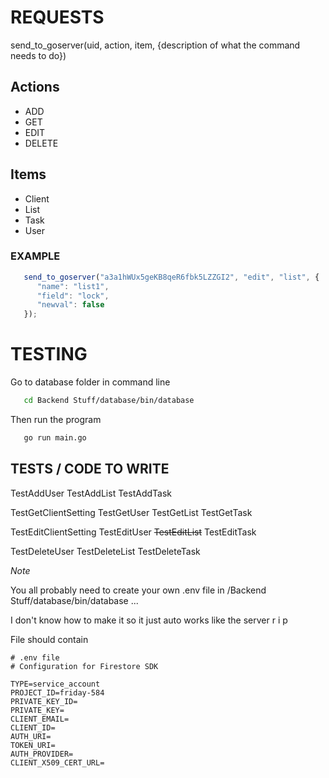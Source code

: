 # REQUESTS
send_to_goserver(uid, action, item, {description of what the command needs to do})

## Actions
- ADD
- GET
- EDIT
- DELETE

## Items
- Client
- List
- Task
- User

### EXAMPLE
```javascript
   send_to_goserver("a3a1hWUx5geKB8qeR6fbk5LZZGI2", "edit", "list", {
      "name": "list1",
      "field": "lock",
      "newval": false
   });
```

# TESTING

Go to database folder in command line
```bash
   cd Backend Stuff/database/bin/database
```

Then run the program
```bash
   go run main.go
```

## TESTS / CODE TO WRITE
TestAddUser
TestAddList
TestAddTask

TestGetClientSetting
TestGetUser
TestGetList
TestGetTask

TestEditClientSetting
TestEditUser
~~TestEditList~~
TestEditTask

TestDeleteUser
TestDeleteList
TestDeleteTask

*Note*

You all probably need to create your own .env file in /Backend Stuff/database/bin/database ...

I don't know how to make it so it just auto works like the server r i p

File should contain
```env
# .env file
# Configuration for Firestore SDK

TYPE=service_account
PROJECT_ID=friday-584
PRIVATE_KEY_ID=
PRIVATE_KEY=
CLIENT_EMAIL=
CLIENT_ID=
AUTH_URI=
TOKEN_URI=
AUTH_PROVIDER=
CLIENT_X509_CERT_URL=
```
